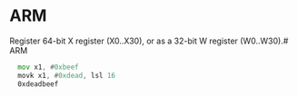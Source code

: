 # ARM 

 Register 64-bit X register (X0..X30), or as a 32-bit W register (W0..W30).# ARM 


```asm
  mov x1, #0xbeef
  movk x1, #0xdead, lsl 16
  0xdeadbeef
```
